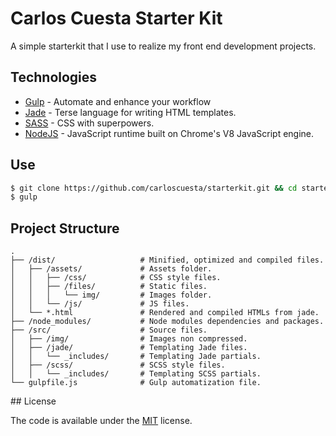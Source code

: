 # Carlos Cuesta Starter Kit

A simple starterkit that I use to realize my front end development projects. 

## Technologies 

- [Gulp](http://gulpjs.com) - Automate and enhance your workflow
- [Jade](http://jade-lang.com) - Terse language for writing HTML templates.
- [SASS](http://sass-lang.com) - CSS with superpowers.
- [NodeJS](https://nodejs.org) - JavaScript runtime built on Chrome's V8 JavaScript engine.

## Use 

```bash
$ git clone https://github.com/carloscuesta/starterkit.git && cd starterkit/ && npm install
$ gulp 
```

## Project Structure

```
.
├── /dist/                   # Minified, optimized and compiled files.
│   ├── /assets/             # Assets folder.
│   │   ├── /css/            # CSS style files.
│   │   ├── /files/          # Static files.
│   │   │   └── img/         # Images folder.
│   │   └── /js/             # JS files.
│   └── *.html               # Rendered and compiled HTMLs from jade.
├── /node_modules/           # Node modules dependencies and packages.
├── /src/                    # Source files.
│   ├── /img/                # Images non compressed.
│   ├── /jade/               # Templating Jade files.
│   │   └── _includes/       # Templating Jade partials.
│   ├── /scss/               # SCSS style files.
│   │   └── _includes/       # Templating SCSS partials.
└── gulpfile.js              # Gulp automatization file.
```

## License

The code is available under the [MIT](https://github.com/carloscuesta/starterkit/blob/master/LICENSE) license.